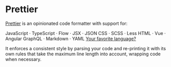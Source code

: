# Prettier

[Prettier](https://prettier.io/) is an opinionated code formatter with support for:

JavaScript · TypeScript · Flow · JSX · JSON
CSS · SCSS · Less
HTML · Vue · Angular
GraphQL · Markdown · YAML
[Your favorite language?](https://prettier.io/docs/plugins)

It enforces a consistent style by parsing your code and re-printing it with its own rules that take the maximum line length into account, wrapping code when necessary.
